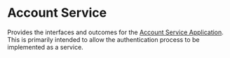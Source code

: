 # Account Service

Provides the interfaces and outcomes for the [Account Service Application](https://github.com/srbaird/AccountServiceApp). This is primarily intended to allow the authentication process to be implemented as a service.
